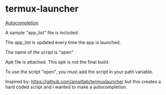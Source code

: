# termux-launcher

[Autocompletion](https://i.imgur.com/G0r5U2f.gif)

A sample "app_list" file is included.

The app_list is updated every time the app is launched.

The name of the script is "open"

Apk file is attached. This apk is not the final build.

To use the script "open", you must add the script in your path variable.


Inspired by:
https://github.com/amsitlab/termuxlauncher
but this creates a hard coded script and i wanted to make a autocompletion.
